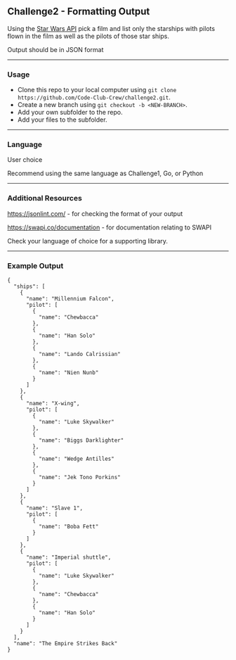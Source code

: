 ## Challenge2 - Formatting Output

Using the [Star Wars API](https://www.swapi.co) pick a film and list only the starships with pilots flown in the film as well as the pilots of those star ships.

Output should be in JSON format

---
### Usage
- Clone this repo to your local computer using `git clone https://github.com/Code-Club-Crew/challenge2.git`.
- Create a new branch using `git checkout -b <NEW-BRANCH>`.
- Add your own subfolder to the repo.
- Add your files to the subfolder.

---

### Language
User choice

Recommend using the same language as Challenge1, Go, or Python

---
### Additional Resources
https://jsonlint.com/ - for checking the format of your output

https://swapi.co/documentation - for documentation relating to SWAPI

Check your language of choice for a supporting library.

---
### Example Output
```
{
  "ships": [
    {
      "name": "Millennium Falcon",
      "pilot": [
        {
          "name": "Chewbacca"
        },
        {
          "name": "Han Solo"
        },
        {
          "name": "Lando Calrissian"
        },
        {
          "name": "Nien Nunb"
        }
      ]
    },
    {
      "name": "X-wing",
      "pilot": [
        {
          "name": "Luke Skywalker"
        },
        {
          "name": "Biggs Darklighter"
        },
        {
          "name": "Wedge Antilles"
        },
        {
          "name": "Jek Tono Porkins"
        }
      ]
    },
    {
      "name": "Slave 1",
      "pilot": [
        {
          "name": "Boba Fett"
        }
      ]
    },
    {
      "name": "Imperial shuttle",
      "pilot": [
        {
          "name": "Luke Skywalker"
        },
        {
          "name": "Chewbacca"
        },
        {
          "name": "Han Solo"
        }
      ]
    }
  ],
  "name": "The Empire Strikes Back"
}
```
